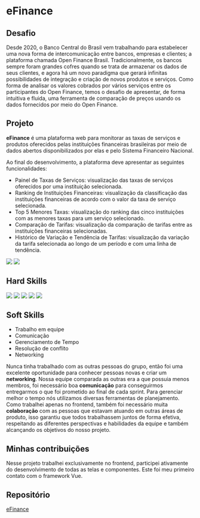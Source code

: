 # eFinance

## Desafio

Desde 2020, o Banco Central do Brasil vem trabalhando para estabelecer uma nova forma de intercomunicação entre bancos, empresas e clientes; a plataforma chamada Open Finance Brasil. Tradicionalmente, os bancos sempre foram grandes cofres quando se trata de armazenar os dados de seus clientes, e agora há um novo paradigma que gerará infinitas possibilidades de integração e criação de novos produtos e serviços. Como forma de analisar os valores cobrados por vários serviços entre os participantes do Open Finance, temos o desafio de apresentar, de forma intuitiva e fluida, uma ferramenta de comparação de preços usando os dados fornecidos por meio do Open Finance.

## Projeto

**eFinance** é uma plataforma web para monitorar as taxas de serviços e produtos oferecidos pelas instituições financeiras brasileiras por meio de dados abertos disponibilizados por elas e pelo Sistema Financeiro Nacional.

Ao final do desenvolvimento, a plataforma deve apresentar as seguintes funcionalidades:
- Painel de Taxas de Serviços: visualização das taxas de serviços oferecidos por uma instituição selecionada.
- Ranking de Instituições Financeiras: visualização da classificação das instituições financeiras de acordo com o valor da taxa de serviço selecionada.
- Top 5 Menores Taxas: visualização do ranking das cinco instituições com as menores taxas para um serviço selecionado.
- Comparação de Tarifas: visualização da comparação de tarifas entre as instituições financeiras selecionadas.
- Histórico de Variação e Tendência de Tarifas: visualização da variação da tarifa selecionada ao longo de um período e com uma linha de tendência.

![](https://github.com/guilherme4garcia/TG-Portfolio/blob/main/Assets/eFinance-taxas.png?raw=true)
![](https://github.com/guilherme4garcia/TG-Portfolio/blob/main/Assets/eFinance-comparador.png?raw=true)

## Hard Skills
<img src="https://img.shields.io/badge/Vue.js-35495E?style=for-the-badge&logo=vuedotjs&logoColor=4FC08D">
<img src="https://img.shields.io/badge/Vite-B73BFE?style=for-the-badge&logo=vite&logoColor=FFD62E">
<img src="https://img.shields.io/badge/java-%23ED8B00.svg?style=for-the-badge&logo=java&logoColor=white">
<img src="https://img.shields.io/badge/Python-FFD43B?style=for-the-badge&logo=python&logoColor=blue">
<img src="https://img.shields.io/badge/PostgreSQL-316192?style=for-the-badge&logo=postgresql&logoColor=white">

## Soft Skills

- Trabalho em equipe
- Comunicação
- Gerenciamento de Tempo
- Resolução de conflito
- Networking

Nunca tinha trabalhado com as outras pessoas do grupo, então foi uma excelente oportunidade para conhecer pessoas novas e criar um **networking**. Nossa equipe comparada as outras era a que possuia menos membros, foi necessário boa **comunicação** para conseguirmos entregarmos o que foi prometido ao final de cada sprint. Para gerenciar melhor o tempo nós utilizamos diversas ferramentas de planejamento.
Como trabalhei apenas no frontend, também foi necessário muita **colaboração** com as pessoas que estavam atuando em outras áreas de produto, isso garantiu que todos trabalhassem juntos de forma efetiva, respeitando as diferentes perspectivas e habilidades da equipe e também alcançando os objetivos do nosso projeto.

## Minhas contribuições

Nesse projeto trabalhei exclusivamente no frontend, participei ativamente do desenvolvimento de todas as telas e componentes. Este foi meu primeiro contato com o framework Vue.

## Repositório
[eFinance](https://github.com/cluster-8/eFinance)
